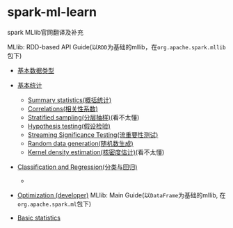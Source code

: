 # spark-ml-learn
spark MLlib官网翻译及补充

MLlib: RDD-based API Guide(以`RDD`为基础的mllib，在`org.apache.spark.mllib`包下)
- [基本数据类型](spark-mllib/data-type/data-type.md)
- [基本统计](spark-mllib/basic-statistics/basic-statistics.md)
    - [Summary statistics(概括统计)](spark-mllib/basic-statistics/summay-statistics.md)
    - [Correlations(相关性系数)](spark-mllib/basic-statistics/correlations.md)
    - [Stratified sampling(分层抽样)](spark-mllib/basic-statistics/stratified-sampling.md)(看不太懂)
    - [Hypothesis testing(假设检验)](spark-mllib/basic-statistics/hypothesis-testing.md)
    - [Streaming Significance Testing(流重要性测试)](spark-mllib/basic-statistics/streaming-significance-testing.md)
    - [Random data generation(随机数生成)](spark-mllib/basic-statistics/random-data-generation.md)
    - [Kernel density estimation(核密度估计)](spark-mllib/basic-statistics/kernel-density-estimation.md)(看不太懂)
- [Classification and Regression(分类与回归)](spark-mllib/classification-and-regression/index.md)
    - []()
    
    
    
- [Optimization (developer)](spark-mllib/optimization/index.md)
MLlib: Main Guide(以`DataFrame`为基础的mllib, 在`org.apache.spark.ml`包下)
- [Basic statistics]()






